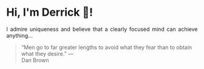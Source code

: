 # Hi, I'm Derrick 👋!
<p align="justify">I admire uniqueness and believe that a clearly focused mind can achieve anything...</p> 
<!-- #quote-start -->
<blockquote>&ldquo;Men go to far greater lengths to avoid what they fear than to obtain what they desire.&rdquo; &mdash; <footer>Dan Brown</footer></blockquote>
<!-- #quote-end -->
